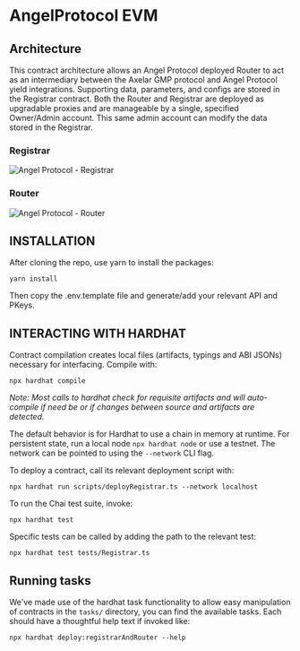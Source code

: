 # AngelProtocol EVM 

## Architecture
This contract architecture allows an Angel Protocol deployed Router to act as an intermediary between the Axelar GMP protocol and Angel Protocol yield integrations. Supporting data, parameters, and configs are stored in the Registrar contract. Both the Router and Registrar are deployed as upgradable proxies and are manageable by a single, specified Owner/Admin account. This same admin account can modify the data stored in the Registrar. 

### Registrar
![Angel Protocol - Registrar](https://user-images.githubusercontent.com/84420280/210666813-1af5a3ed-0a46-4740-8c74-59f311a7a91d.png)

### Router
![Angel Protocol - Router](https://user-images.githubusercontent.com/84420280/210666881-c7400192-a526-49ab-a15b-bc7341621763.png)


## INSTALLATION 

After cloning the repo, use yarn to install the packages: 

`yarn install`

Then copy the .env.template file and generate/add your relevant API and PKeys.

## INTERACTING WITH HARDHAT

Contract compilation creates local files (artifacts, typings and ABI JSONs) necessary for interfacing. Compile with: 

`npx hardhat compile`

_Note: Most calls to hardhat check for requisite artifacts and will auto-compile if need be or if changes between source and artifacts are detected._


The default behavior is for Hardhat to use a chain in memory at runtime. For persistent state, run a local node `npx hardhat node` or use a testnet. 
The network can be pointed to using the `--network` CLI flag. 

To deploy a contract, call its relevant deployment script with: 

`npx hardhat run scripts/deployRegistrar.ts --network localhost`

To run the Chai test suite, invoke: 

`npx hardhat test`

Specific tests can be called by adding the path to the relevant test: 

`npx hardhat test tests/Registrar.ts`

## Running tasks

We've made use of the hardhat task functionality to allow easy manipulation of contracts
in the `tasks/` directory, you can find the available tasks. Each should have a thoughtful help text if invoked like: 

`npx hardhat deploy:registrarAndRouter --help`
